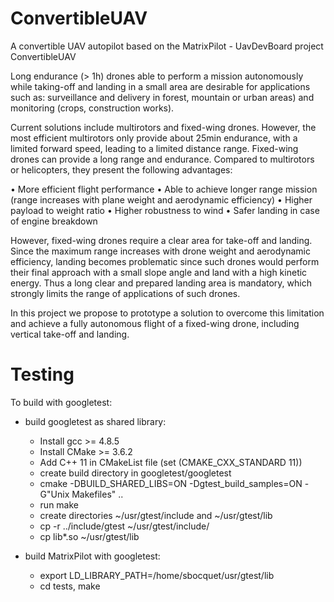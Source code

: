 # ConvertibleUAV
A convertible UAV autopilot based on the MatrixPilot - UavDevBoard project
ConvertibleUAV

Long endurance (> 1h) drones able to perform a mission autonomously while taking-off and landing in a small area are desirable for 
applications such as: surveillance and delivery in forest, mountain or urban areas) and monitoring (crops, construction works).

Current solutions include multirotors and fixed-wing drones. However, the most efficient multirotors only provide about 25min endurance, 
with a limited forward speed, leading to a limited distance range. Fixed-wing drones can provide a long range and endurance. 
Compared to multirotors or helicopters, they present the following advantages:

• More efficient flight performance 
• Able to achieve longer range mission (range increases with plane weight and aerodynamic efficiency) 
• Higher payload to weight ratio 
• Higher robustness to wind 
• Safer landing in case of engine breakdown

However, fixed-wing drones require a clear area for take-off and landing. Since the maximum range increases with drone weight and 
aerodynamic efficiency, landing becomes problematic since such drones would perform their final approach with a small slope angle and 
land with a high kinetic energy. Thus a long clear and prepared landing area is mandatory, which strongly limits the range of applications 
of such drones.

In this project we propose to prototype a solution to overcome this limitation and achieve a fully autonomous flight of a fixed-wing drone, 
including vertical take-off and landing.

# Testing

To build with googletest:
  - build googletest as shared library:
    * Install gcc >= 4.8.5
    * Install CMake >= 3.6.2
    * Add C++ 11 in CMakeList file (set (CMAKE_CXX_STANDARD 11))
    * create build directory in googletest/googletest
    * cmake -DBUILD_SHARED_LIBS=ON -Dgtest_build_samples=ON -G"Unix Makefiles" ..
    * run make
    * create directories ~/usr/gtest/include and ~/usr/gtest/lib
    * cp -r ../include/gtest ~/usr/gtest/include/
    * cp lib*.so ~/usr/gtest/lib

  - build MatrixPilot with googletest:
    * export LD_LIBRARY_PATH=/home/sbocquet/usr/gtest/lib
    * cd tests, make
